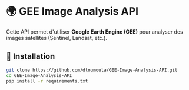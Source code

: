 # 🌍 GEE Image Analysis API

Cette API permet d'utiliser **Google Earth Engine (GEE)** pour analyser des images satellites (Sentinel, Landsat, etc.).

## 🚀 Installation

```bash
git clone https://github.com/dtoumoula/GEE-Image-Analysis-API.git
cd GEE-Image-Analysis-API
pip install -r requirements.txt
